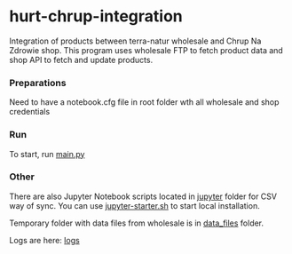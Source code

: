 # hurt-chrup-integration
Integration of products between terra-natur wholesale and Chrup Na Zdrowie shop.
This program uses wholesale FTP to fetch product data and shop API to fetch and update products.
### Preparations
Need to have a notebook.cfg file in root folder wth all wholesale and shop credentials

### Run
To start, run [main.py](python/main.py)

### Other
There are also Jupyter Notebook scripts located in [jupyter](jupyter) folder for CSV way of sync. You can use [jupyter-starter.sh](jupyter/jupyter-starter.sh) to start local installation. 

Temporary folder with data files from wholesale is in [data_files](data_files) folder.

Logs are here: [logs](logs)
